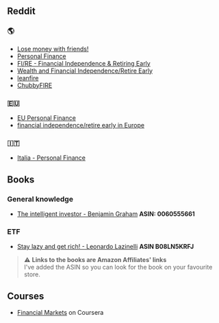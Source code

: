 ## Reddit
### 🌎
- [Lose money with friends!](https://www.reddit.com/r/investing)
- [Personal Finance](https://www.reddit.com/r/personalfinance)
- [FI/RE - Financial Independence & Retiring Early](https://www.reddit.com/r/Fire/) 
- [Wealth and Financial Independence/Retire Early](https://www.reddit.com/r/fatFIRE/) 
- [leanfire](https://www.reddit.com/r/leanfire/) 
- [ChubbyFIRE](https://www.reddit.com/r/chubbyfire)
### 🇪🇺
- [EU Personal Finance](https://www.reddit.com/r/eupersonalfinance/) 
- [financial independence/retire early in Europe](https://www.reddit.com/r/EuropeFIRE/)
### 🇮🇹
- [Italia - Personal Finance](https://www.reddit.com/r/ItaliaPersonalFinance/)  

## Books
### General knowledge
- [The intelligent investor - Benjamin Graham](https://amzn.to/3i26qMJ) **ASIN: 0060555661**

### ETF
- [Stay lazy and get rich! - Leonardo Lazinelli](https://amzn.to/38xhkqt) **ASIN B08LN5KRFJ**

> ⚠️ **Links to the books are Amazon Affiliates' links**  
I've added the ASIN so you can look for the book on your favourite store.

## Courses
- [Financial Markets](https://www.coursera.org/learn/financial-markets-global/home/welcome) on Coursera
